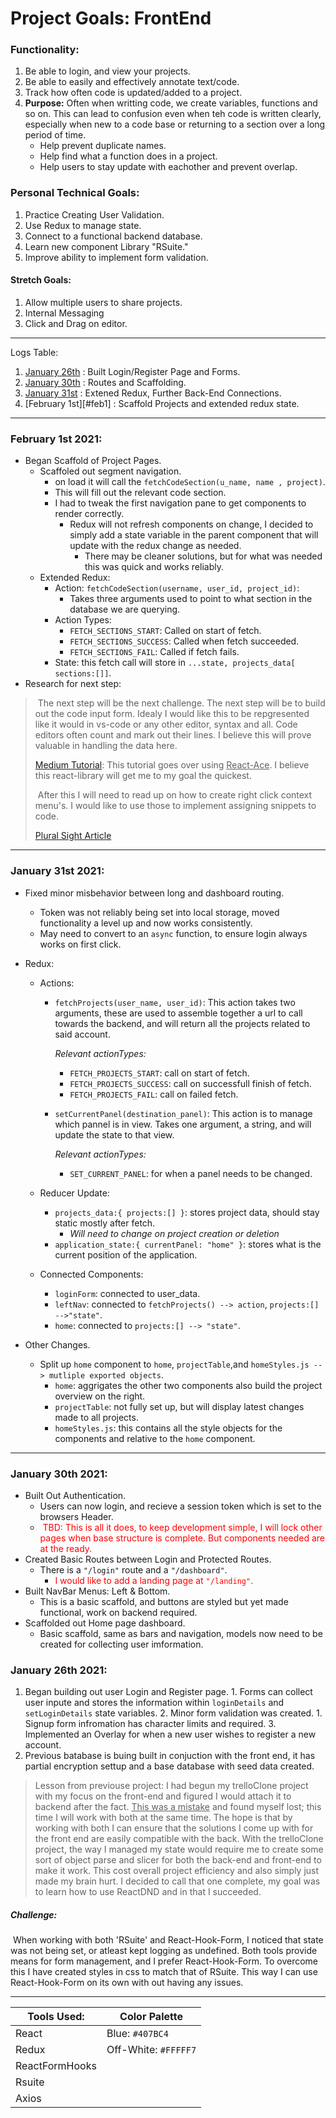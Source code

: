 # Project Goals: FrontEnd

### Functionality:

1. Be able to login, and view your projects.
2. Be able to easily and effectively annotate text/code.
3. Track how often code is updated/added to a project.
4. **Purpose:** Often when writting code, we create variables, functions and so on. This can lead to confusion even when teh code is written clearly, especially when new to a code base or returning to a section over a long period of time.
   - Help prevent duplicate names.
   - Help find what a function does in a project.
   - Help users to stay update with eachother and prevent overlap.

### Personal Technical Goals:

1. Practice Creating User Validation.
2. Use Redux to manage state.
3. Connect to a functional backend database.
4. Learn new component Library "RSuite."
5. Improve ability to implement form validation.

 #### Stretch Goals:

1. Allow multiple users to share projects.
2. Internal Messaging
3. Click and Drag on editor.

---

Logs Table:

1. [January 26th](#jan26) : Built Login/Register Page and Forms.
2. [January 30th](#jan30) : Routes and Scaffolding.
3. [January 31st](#jan30) : Extened Redux, Further Back-End Connections.
4. [February 1st][#feb1] : Scaffold Projects and extended redux state.

---

### <a name="feb1">February 1st 2021</a>:

- Began Scaffold of Project Pages.
  - Scaffoled out segment navigation.
    - on load it will call the `fetchCodeSection(u_name, name , project)`.
    - This will fill out the relevant code section.
    - I had to tweak the first navigation pane to get components to render correctly.
      - Redux will not refresh components on change, I decided to simply add a state variable in the parent component that will update with the redux change as needed.
        - There may be cleaner solutions, but for what was needed this was quick and works reliably.
  - Extended Redux:
    - Action: `fetchCodeSection(username, user_id, project_id)`:
      - Takes three arguments used to point to what section in the database we are querying.
    - Action Types:
      - `FETCH_SECTIONS_START`: Called on start of fetch.
      - `FETCH_SECTIONS_SUCCESS`: Called when fetch succeeded.
      - `FETCH_SECTIONS_FAIL`: Called if fetch fails.
    - State: this fetch call will store in `...state, projects_data[ sections:[]]`.
- Research for next step:

> ​	The next step will be the next challenge. The next step will be to build out the code input form. Idealy I would like this to be repgresented like it would in vs-code or any other editor, syntax and all. Code editors often count and mark out their lines. I believe this will prove valuable in handling the data here.
>
> [Medium Tutorial](https://medium.com/@mjberman024/embedding-a-code-editor-in-your-website-using-react-ace-42e64a58507): This tutorial goes over using <u>React-Ace</u>. I believe this react-library will get me to my goal the quickest.
>
> ​	After this I will need to read up on how to create right click context menu's. I would like to use those to implement assigning snippets to code.
>
> [Plural Sight Article](https://www.pluralsight.com/guides/how-to-create-a-right-click-menu-using-react)

---

### <a name="jan31">January 31st 2021</a>:

- Fixed minor misbehavior between long and dashboard routing.

  - Token was not reliably being set into local storage, moved functionality a level up and now works consistently.
  - May need to convert to an `async` function, to ensure login always works on first click.

- Redux:

  - Actions:

    - `fetchProjects(user_name, user_id)`:  This action takes two arguments, these are used to assemble together a url to call towards the backend, and will return all the projects related to said account.

      _Relevant actionTypes:_

      - `FETCH_PROJECTS_START`: call on start of fetch.
      - `FETCH_PROJECTS_SUCCESS`: call on successfull finish of fetch.
      - `FETCH_PROJECTS_FAIL`: call on failed fetch.

    - `setCurrentPanel(destination_panel)`: This action is to manage which pannel is in view. Takes one argument, a string, and will update the state to that view.

      _Relevant actionTypes:_

      - `SET_CURRENT_PANEL`: for when a panel needs to be changed.

  - Reducer Update:

    - `projects_data:{ projects:[] }`: stores project data, should stay static mostly after fetch. 
      - _Will need to change on project creation or deletion_
    - `application_state:{ currentPanel: "home" }`: stores what is the current position of the application.

  - Connected Components:

    - `loginForm`: connected to user_data.
    - `leftNav`: connected to `fetchProjects() --> action`, `projects:[] -->"state"`.
    - `home`: connected to `projects:[] --> "state"`.

- Other Changes.
  - Split up `home` component to `home`, `projectTable`,and `homeStyles.js --> mutliple exported objects`.
    - `home`: aggrigates the other two components also build the project overview on the right.
    - `projectTable`: not fully set up, but will display latest changes made to all projects.
    - `homeStyles.js`: this contains all the style objects for the components and relative to the `home` component. 



---

### <a name="jan30">January 30th 2021</a>:

- Built Out Authentication.
  - Users can now login, and recieve a session token which is set to the browsers Header.
  - <span style="color:red"> TBD: This is all it does, to keep development simple, I will lock other pages when base structure is complete. But components needed are at the ready.</span>
- Created Basic Routes between Login and Protected Routes.
  - There is a `"/login"` route and a `"/dashboard"`.
    - <span style="color:red">I would like to add a landing page at `"/landing"`.</span>
- Built NavBar Menus: Left & Bottom.
  - This is a basic scaffold, and buttons are styled but yet made functional, work on backend required.
- Scaffolded out Home page dashboard.
  - Basic scaffold, same as bars and navigation, models now need to be created for collecting user imformation. 

### <a name="jan26">January 26th 2021</a>:

1. Began building out user Login and Register page.
    		1. Forms can collect user inpute and stores the information within `loginDetails` and `setLoginDetails` state variables.
      2. Minor form validation was created. 
              	1. Signup form infromation has character limits and required.
      3. Implemented an Overlay for when a new user wishes to register a new account.
2. Previous batabase is buing built in conjuction with the front end, it has partial encryption settup and a base database with seed data created.

> Lesson from previouse project: I had begun my trelloClone project with my focus on the front-end and figured I would attach it to backend after the fact. <u>This was a mistake</u> and found myself lost; this time I will work with both at the same time. The hope is that by working with both I can ensure that the solutions I come up with for the front end are easily compatible with the back. With the trelloClone project, the way I managed my state would require me to create some sort of object parse and slicer for both the back-end and front-end to make it work. This cost overall project efficiency and also simply just made my brain hurt. I decided to call that one complete, my goal was to learn how to use ReactDND and in that I succeeded.

##### Challenge:

​	When working with both 'RSuite' and React-Hook-Form, I noticed that state was not being set, or atleast kept logging as undefined. Both tools provide means for form management, and I prefer React-Hook-Form. To overcome this I have created styles in css to match that of RSuite. This way I can use React-Hook-Form on its own with out having any issues.



---

| Tools Used:    | Color Palette        |
| -------------- | -------------------- |
| React          | Blue: `#407BC4`      |
| Redux          | Off-White: `#FFFFF7` |
| ReactFormHooks |                      |
| Rsuite         |                      |
| Axios          |                      |

